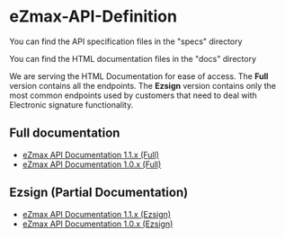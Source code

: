 # eZmax-API-Definition

You can find the API specification files in the "specs" directory

You can find the HTML documentation files in the "docs" directory

We are serving the HTML Documentation for ease of access. The **Full** version contains all the endpoints. The **Ezsign** version contains only the most common endpoints used by customers that need to deal with Electronic signature functionality. 

## Full documentation
* [eZmax API Documentation 1.1.x (Full)](https://ezmaxinc.github.io/eZmax-API/docs/full/ezmax.v1.1.html)
* [eZmax API Documentation 1.0.x (Full)](https://ezmaxinc.github.io/eZmax-API/docs/full/ezmax.v1.0.html)

## Ezsign (Partial Documentation)
* [eZmax API Documentation 1.1.x (Ezsign)](https://ezmaxinc.github.io/eZmax-API/docs/partial/ezsign/ezmax.v1.1.html)
* [eZmax API Documentation 1.0.x (Ezsign)](https://ezmaxinc.github.io/eZmax-API/docs/partial/ezsign/ezmax.v1.0.html)
